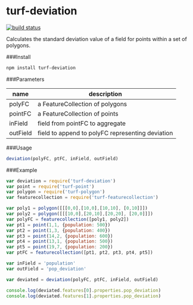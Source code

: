 turf-deviation
==============
[![build status](https://secure.travis-ci.org/Turfjs/turf-deviation.png)](http://travis-ci.org/Turfjs/turf-deviation)

Calculates the standard deviation value of a field for points within a set of polygons.

###Install

```sh
npm install turf-deviation
```

###Parameters

|name|description|
|---|---|
|polyFC|a FeatureCollection of polygons|
|pointFC|a FeatureCollection of points|
|inField|field from pointFC to aggregate|
|outField|field to append to polyFC representing deviation|

###Usage

```js
deviation(polyFC, ptFC, inField, outField)
```

###Example

```javascript
var deviation = require('turf-deviation')
var point = require('turf-point')
var polygon = require('turf-polygon')
var featurecollection = require('turf-featurecollection')

var poly1 = polygon([[[0,0],[10,0],[10,10], [0,10]]])
var poly2 = polygon([[[10,0],[20,10],[20,20], [20,0]]])
var polyFC = featurecollection([poly1, poly2])
var pt1 = point(1,1, {population: 500})
var pt2 = point(1,3, {population: 400})
var pt3 = point(14,2, {population: 600})
var pt4 = point(13,1, {population: 500})
var pt5 = point(19,7, {population: 200})
var ptFC = featurecollection([pt1, pt2, pt3, pt4, pt5])

var inField = 'population'
var outField = 'pop_deviation'

var deviated = deviation(polyFC, ptFC, inField, outField)

console.log(deviated.features[0].properties.pop_deviation)
console.log(deviated.features[1].properties.pop_deviation)
```